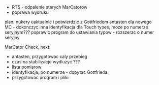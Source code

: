 - RTS - odpalenie starych MarCatorow
- poprawa wydruku


plan:
nukery uaktualnic i potwierdzic z Gottfriedem
antasten dla nowego MC - dokonczyc
inna identyfikacja dla Touch types, moze po numerze seryjnym???
poprawic program do ustawiania typow - rozszerzc o numer seryjny



MarCator Check, next:
- antasten, przygotowac caly przebieg
- czas na stabilizacje wydluzyc ???
- lista pomiarow
- identyfikacja, po numerze - dopytac Gottfrieda.
- przygotowac program i pliki
